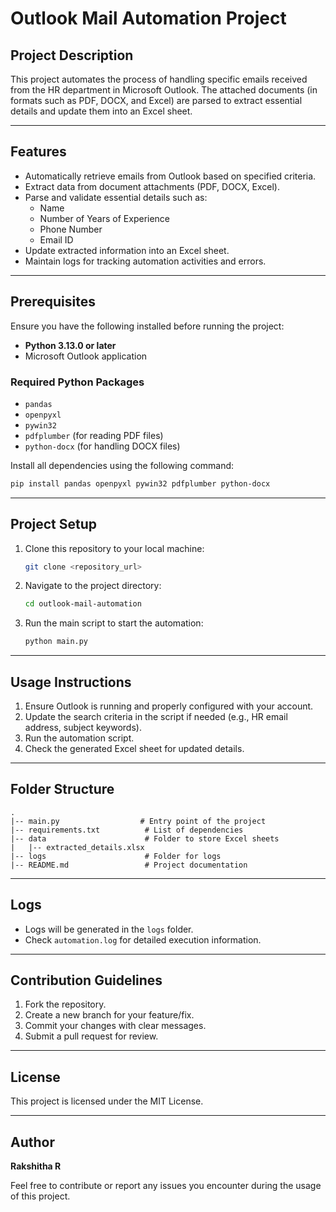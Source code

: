 # Outlook Mail Automation Project

## Project Description
This project automates the process of handling specific emails received from the HR department in Microsoft Outlook. The attached documents (in formats such as PDF, DOCX, and Excel) are parsed to extract essential details and update them into an Excel sheet.

---

## Features
- Automatically retrieve emails from Outlook based on specified criteria.
- Extract data from document attachments (PDF, DOCX, Excel).
- Parse and validate essential details such as:
  - Name
  - Number of Years of Experience
  - Phone Number
  - Email ID
- Update extracted information into an Excel sheet.
- Maintain logs for tracking automation activities and errors.

---

## Prerequisites
Ensure you have the following installed before running the project:
- **Python 3.13.0 or later**
- Microsoft Outlook application

### Required Python Packages
- `pandas`
- `openpyxl`
- `pywin32`
- `pdfplumber` (for reading PDF files)
- `python-docx` (for handling DOCX files)

Install all dependencies using the following command:
```bash
pip install pandas openpyxl pywin32 pdfplumber python-docx
```

---

## Project Setup
1. Clone this repository to your local machine:
   ```bash
   git clone <repository_url>
   ```
2. Navigate to the project directory:
   ```bash
   cd outlook-mail-automation
   ```
3. Run the main script to start the automation:
   ```bash
   python main.py
   ```

---

## Usage Instructions
1. Ensure Outlook is running and properly configured with your account.
2. Update the search criteria in the script if needed (e.g., HR email address, subject keywords).
3. Run the automation script.
4. Check the generated Excel sheet for updated details.

---

## Folder Structure
```
.
|-- main.py                  # Entry point of the project
|-- requirements.txt          # List of dependencies
|-- data                      # Folder to store Excel sheets
|   |-- extracted_details.xlsx
|-- logs                      # Folder for logs
|-- README.md                 # Project documentation
```

---

## Logs
- Logs will be generated in the `logs` folder.
- Check `automation.log` for detailed execution information.

---

## Contribution Guidelines
1. Fork the repository.
2. Create a new branch for your feature/fix.
3. Commit your changes with clear messages.
4. Submit a pull request for review.

---

## License
This project is licensed under the MIT License.

---

## Author
**Rakshitha R**

Feel free to contribute or report any issues you encounter during the usage of this project.
